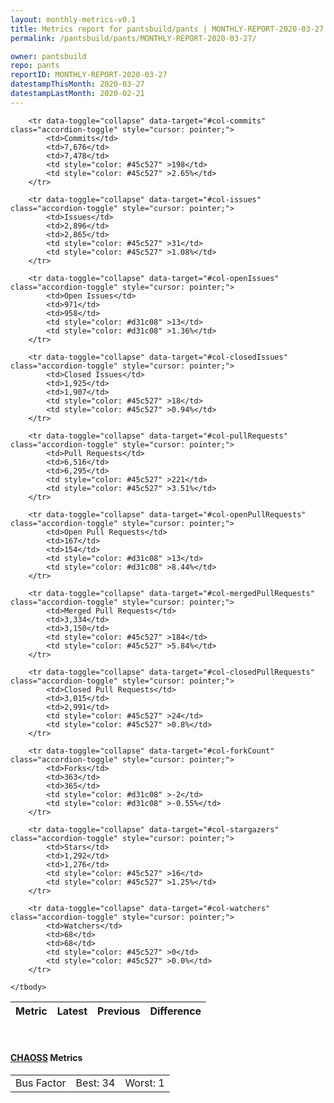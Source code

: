 ```yaml
---
layout: monthly-metrics-v0.1
title: Metrics report for pantsbuild/pants | MONTHLY-REPORT-2020-03-27 | 2020-03-27
permalink: /pantsbuild/pants/MONTHLY-REPORT-2020-03-27/

owner: pantsbuild
repo: pants
reportID: MONTHLY-REPORT-2020-03-27
datestampThisMonth: 2020-03-27
datestampLastMonth: 2020-02-21
---
```



<table class="table table-condensed" style="border-collapse:collapse;">
    <thead>
    <tr>
        <th>Metric</th>
        <th>Latest</th>
        <th>Previous</th>
        <th colspan="2" style="text-align: center;">Difference</th>
    </tr>
    </thead>
    <tbody>

        <tr data-toggle="collapse" data-target="#col-commits" class="accordion-toggle" style="cursor: pointer;">
            <td>Commits</td>
            <td>7,676</td>
            <td>7,478</td>
            <td style="color: #45c527" >198</td>
            <td style="color: #45c527" >2.65%</td>
        </tr>
        
        <tr data-toggle="collapse" data-target="#col-issues" class="accordion-toggle" style="cursor: pointer;">
            <td>Issues</td>
            <td>2,896</td>
            <td>2,865</td>
            <td style="color: #45c527" >31</td>
            <td style="color: #45c527" >1.08%</td>
        </tr>
        
        <tr data-toggle="collapse" data-target="#col-openIssues" class="accordion-toggle" style="cursor: pointer;">
            <td>Open Issues</td>
            <td>971</td>
            <td>958</td>
            <td style="color: #d31c08" >13</td>
            <td style="color: #d31c08" >1.36%</td>
        </tr>
        
        <tr data-toggle="collapse" data-target="#col-closedIssues" class="accordion-toggle" style="cursor: pointer;">
            <td>Closed Issues</td>
            <td>1,925</td>
            <td>1,907</td>
            <td style="color: #45c527" >18</td>
            <td style="color: #45c527" >0.94%</td>
        </tr>
        
        <tr data-toggle="collapse" data-target="#col-pullRequests" class="accordion-toggle" style="cursor: pointer;">
            <td>Pull Requests</td>
            <td>6,516</td>
            <td>6,295</td>
            <td style="color: #45c527" >221</td>
            <td style="color: #45c527" >3.51%</td>
        </tr>
        
        <tr data-toggle="collapse" data-target="#col-openPullRequests" class="accordion-toggle" style="cursor: pointer;">
            <td>Open Pull Requests</td>
            <td>167</td>
            <td>154</td>
            <td style="color: #d31c08" >13</td>
            <td style="color: #d31c08" >8.44%</td>
        </tr>
        
        <tr data-toggle="collapse" data-target="#col-mergedPullRequests" class="accordion-toggle" style="cursor: pointer;">
            <td>Merged Pull Requests</td>
            <td>3,334</td>
            <td>3,150</td>
            <td style="color: #45c527" >184</td>
            <td style="color: #45c527" >5.84%</td>
        </tr>
        
        <tr data-toggle="collapse" data-target="#col-closedPullRequests" class="accordion-toggle" style="cursor: pointer;">
            <td>Closed Pull Requests</td>
            <td>3,015</td>
            <td>2,991</td>
            <td style="color: #45c527" >24</td>
            <td style="color: #45c527" >0.8%</td>
        </tr>
        
        <tr data-toggle="collapse" data-target="#col-forkCount" class="accordion-toggle" style="cursor: pointer;">
            <td>Forks</td>
            <td>363</td>
            <td>365</td>
            <td style="color: #d31c08" >-2</td>
            <td style="color: #d31c08" >-0.55%</td>
        </tr>
        
        <tr data-toggle="collapse" data-target="#col-stargazers" class="accordion-toggle" style="cursor: pointer;">
            <td>Stars</td>
            <td>1,292</td>
            <td>1,276</td>
            <td style="color: #45c527" >16</td>
            <td style="color: #45c527" >1.25%</td>
        </tr>
        
        <tr data-toggle="collapse" data-target="#col-watchers" class="accordion-toggle" style="cursor: pointer;">
            <td>Watchers</td>
            <td>68</td>
            <td>68</td>
            <td style="color: #45c527" >0</td>
            <td style="color: #45c527" >0.0%</td>
        </tr>
        
    </tbody>
</table>
<br>
<h4><a target="_blank" href="https://chaoss.community/">CHAOSS</a> Metrics</h4>

<table class="table table-condensed" style="border-collapse:collapse;">
    <tbody>
        <td>Bus Factor</td>
        <td>Best: 34</td>
        <td>Worst: 1</td>
    </tbody>
</table>

